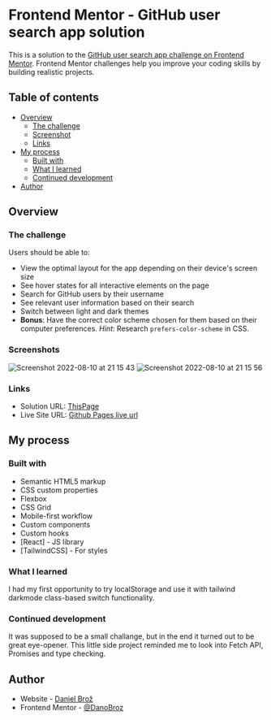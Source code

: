 # Frontend Mentor - GitHub user search app solution

This is a solution to the [GitHub user search app challenge on Frontend Mentor](https://www.frontendmentor.io/challenges/github-user-search-app-Q09YOgaH6). Frontend Mentor challenges help you improve your coding skills by building realistic projects.

## Table of contents

-   [Overview](#overview)
    -   [The challenge](#the-challenge)
    -   [Screenshot](#screenshot)
    -   [Links](#links)
-   [My process](#my-process)
    -   [Built with](#built-with)
    -   [What I learned](#what-i-learned)
    -   [Continued development](#continued-development)
-   [Author](#author)

## Overview

### The challenge

Users should be able to:

-   View the optimal layout for the app depending on their device's screen size
-   See hover states for all interactive elements on the page
-   Search for GitHub users by their username
-   See relevant user information based on their search
-   Switch between light and dark themes
-   **Bonus**: Have the correct color scheme chosen for them based on their computer preferences. _Hint_: Research `prefers-color-scheme` in CSS.

### Screenshots

![Screenshot 2022-08-10 at 21 15 43](https://user-images.githubusercontent.com/39374917/184007794-a51531b3-9cdc-41e5-b252-942a286fb44d.png)
![Screenshot 2022-08-10 at 21 15 56](https://user-images.githubusercontent.com/39374917/184007804-1e5a8ee8-cdae-40e0-b534-ea8bf9bf1678.png)

### Links

-   Solution URL: [ThisPage](https://github.com/DanoBroz/github-user-search-app)
-   Live Site URL: [Github Pages live url](https://danobroz.github.io/github-user-search-app/)

## My process

### Built with

-   Semantic HTML5 markup
-   CSS custom properties
-   Flexbox
-   CSS Grid
-   Mobile-first workflow
-   Custom components
-   Custom hooks
-   [React] - JS library
-   [TailwindCSS] - For styles

### What I learned

I had my first opportunity to try localStorage and use it with tailwind darkmode class-based switch functionality.

### Continued development

It was supposed to be a small challange, but in the end it turned out to be great eye-opener. This little side project reminded me to look into Fetch API, Promises and type checking.

## Author

-   Website - [Daniel Brož](https://github.com/DanoBroz)
-   Frontend Mentor - [@DanoBroz](https://www.frontendmentor.io/profile/DanoBroz)
